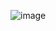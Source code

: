 ![image](https://github.com/creepereye1204/TIL/assets/112455232/cc81affa-ce50-410f-9dae-3811b93452d4)
